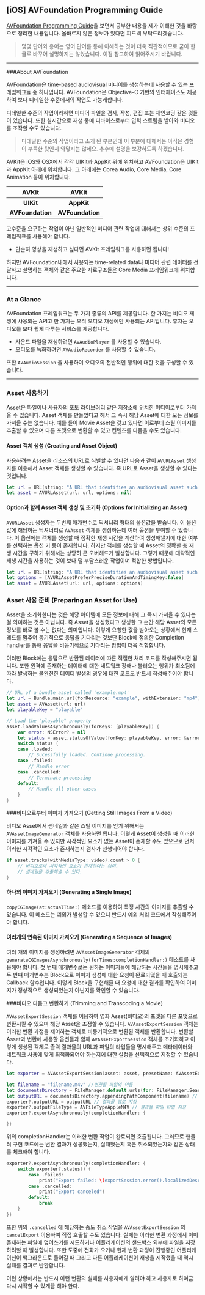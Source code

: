 ## [iOS] AVFoundation Programming Guide

[AVFoundation Programming Guide](https://developer.apple.com/library/content/documentation/AudioVideo/Conceptual/AVFoundationPG/Articles/00_Introduction.html#//apple_ref/doc/uid/TP40010188-CH1-SW3)을 보면서 공부한 내용을 제가 이해한 것을 바탕으로 정리한 내용입니다. 올바르지 않은 정보가 있다면 피드백 부탁드리겠습니다. 

> 몇몇 단어와 용어는 영어 단어를 통해 이해하는 것이 더욱 직관적이므로 굳이 한글로 바꾸어 설명하지는 않았습니다. 이점 참고하여 읽어주시기 바랍니다.

---

###About AVFoundation

AVFoundation은 time-based audiovisual 미디어를 생성하는데 사용할 수 있는 프레임워크들 중 하나입니다. AVFoundation은 Objective-C 기반의 인터페이스도 제공하여 보다 디테일한 수준에서의 작업도 가능케합니다.

디테일한 수준의 작업이라하면 미디어 파일을 검사, 작성, 편집 또는 재인코딩 같은 것들이 있습니다. 또한 실시간으로 재생 중에 디바이스로부터 입력 스트림을 받아와 비디오를 조작할 수도 있습니다. 

> 디테일한 수준의 작업이라고 소개 된 부분인데 이 부분에 대해서는 아직은 경험이 부족한 탓인지 와닿지는 않네요. 추후에 설명을 보강하도록 하겠습니다. 

AVKit은 iOS와 OSX에서 각각 UIKit과 AppKit 위에 위치하고 AVFoundation은 UIKit과 AppKit 아래에 위치합니다. 그 아래에는 Corea Audio, Core Media, Core Animation 등이 위치합니다.

|      AVKit       |      AVKit       |
| :--------------: | :--------------: |
|    **UIKit**     |    **AppKit**    |
| **AVFoundation** | **AVFoundation** |

고수준을 요구하는 작업이 아닌 일반적인 미디어 관련 작업에 대해서는 상위 수준의 프레임워크를 사용해야 합니다.

- 단순히 영상을 재생하고 싶다면 AVKit 프레임워크를 사용하면 됩니다!

하지만 AVFoundation내에서 사용되는 time-related data나 미디어 관련 데이터를 전달하고 설명하는 객체와 같은 주요한 자료구조들은 Core Media 프레임워크에 위치합니다.

---

### At a Glance

AVFoundation 프레임워크는 두 가지 종류의 API를 제공합니다. 한 가지는 비디오 재생에 사용되는 API고 한 가지는 오직 오디오 재생에만 사용되는 API입니다. 후자는 오디오를 보다 쉽게 다루는 서비스를 제공합니다.

- 사운드 파일을 재생하려면 `AVAudioPlayer` 를 사용할 수 있습니다.
- 오디오를 녹화하려면 `AVAudioRecorder` 를 사용할 수 있습니다.

또한 `AVAudioSession` 을 사용하여 오디오의 전반적인 행위에 대한 것을 구성할 수 있습니다.

---

### Asset 사용하기

Asset은 파일이나 사용자의 포토 라이브러리 같은 저장소에 위치한 미디어로부터 가져올 수 있습니다. Asset 객체를 만들었다고 해서 그 즉시 해당 Asset에 대한 모든 정보를 가져올 수는 없습니다. 예를 들어 Movie Asset을 갖고 있다면 이로부터 스틸 이미지를 추출할 수 있으며 다른 포맷으로 변환할 수 있고 컨텐츠를 다듬을 수도 있습니다. 

#### Asset 객체 생성 (Creating and Asset Object)

사용하려는 Asset을 리소스의 URL로 식별할 수 있다면 다음과 같이 `AVURLAsset` 생성자를 이용해서 Asset 객체를 생성할 수 있습니다. 즉 URL로 Asset을 생성할 수 있다는 것입니다.

```swift
let url = URL(string: "A URL that identifies an audiovisual asset such as a movie file")
let asset = AVURLAsset(url: url, options: nil)
```

#### Option과 함께 Asset 객체 생성 및 초기화 (Options for Initializing an Asset)

`AVURLAsset` 생성자는 두번째 매개변수로 딕셔너리 형태의 옵션값을 받습니다. 이 옵션값에 해당하는 딕셔너리로 `AVAsset` 객체를 생성하는데 여러 옵션을 부여할 수 있습니다. 이 옵션에는 객체를 생성할 때 정확한 재생 시간을 계산하여 생성해낼지에 대한 여부를 선택하는 옵션 키 등이 존재합니다. 하지만 객체를 생성할 때 Asset의 정확한 총 재생 시간을 구하기 위해서는 상당히 큰 오버헤드가 발생합니다. 그렇기 때문에 대략적인 재생 시간을 사용하는 것이 보다 덜 부담스러운 작업이며 적합한 방법입니다. 

```swift
let url = URL(string: "A URL that identifies an audiovisual asset such as a movie file")
let options = [AVURLAssetPreferPreciseDurationAndTimingKey:false]
let asset = AVURLAsset(url: url, options: options)
```

### Asset 사용 준비 (Preparing an Asset for Use)

Asset을 초기화한다는 것은 해당 아이템에 모든 정보에 대해 그 즉시 가져올 수 있다는 걸 의미하는 것은 아닙니다. 즉 Asset을 생성했다고 생성한 그 순간 해당 Asset의 모든 정보를 바로 볼 수는 없다는 의미입니다. 이렇게 요청한 값을 받아오는 상황에서 현재 스레드를 멈추어 동기적으로 응답을 기다리는 것보단 Block에 정의한 Completion handler를 통해 응답을 비동기적으로 기다리는 방법이 더욱 적합합니다.

이러한 Block에는 응답으로 반환된 데이터에 따른 적절한 처리 코드를 작성해주시면 됩니다. 또한 원격에 존재하는 데이터에 대한 네트워크 장애나 불러오는 행위가 최소됨에 따라 발생하는 불완전한 데이터 발생의 경우에 대한 코드도 반드시 작성해주어야 합니다.

```swift
// URL of a bundle asset called 'example.mp4'
let url = Bundle.main.url(forResource: "example", withExtension: "mp4")!
let asset = AVAsset(url: url)
let playableKey = "playable"

// Load the "playable" property
asset.loadValuesAsynchronously(forKeys: [playableKey]) {
    var error: NSError? = nil
    let status = asset.statusOfValue(forKey: playableKey, error: &error)
    switch status {
    case .loaded:
        // Sucessfully loaded. Continue processing.
    case .failed:
        // Handle error
    case .cancelled:
        // Terminate processing
    default:
        // Handle all other cases
    }
}                
```

###비디오로부터 이미지 가져오기 (Getting Still Images From a Video)

비디오 Asset에서 썸네일과 같은 스틸 이미지를 얻기 위해서는 `AVAssetImageGenerator` 객체를 사용하면 됩니다. 이렇게 Asset이 생성될 때 이러한 이미지를 가져올 수 있지만 시각적인 요소가 없는 Asset이 존재할 수도 있으므로 먼저 이러한 시각적인 요소가 존재하는지 검사가 선행되어야 합니다.

```swift
if asset.tracks(withMediaType: video).count > 0 {
    // 비디오로써 시각적인 요소가 존재한다는 의미.
    // 썸네일을 추출해낼 수 있다.
}
```

#### 하나의 이미지 가져오기 (Generating a Single Image)

`copyCGImage(at:actualTime:)` 메소드를 이용하여 특정 시간의 이미지를 추출할 수 있습니다. 이 메소드는 예외가 발생할 수 있으니 반드시 예외 처리 코드에서 작성해주어야 합니다.

#### 여러개의 연속된 이미지 가져오기 (Generating a Sequence of Images)

여러 개의 이미지를 생성하려면 `AVAssetImageGenerator` 객체의`generateCGImagesAsynchronously(forTimes:completionHandler:)` 메소드를 사용해야 합니다. 첫 번째 매개변수로는 원하는 이미지들에 해당하는 시간들을 명시해주고 두 번쨰 매개변수는 Block으로 이미지 생성에 대한 요청이 완료되었을 때 호출되는 Callback 함수입니다. 이렇게 Block을 구현해줄 때 요청에 대한 결과를 확인하여 이미지가 정상적으로 생성되었는지 아닌지를 확인할 수 있습니다. 

###비디오 다듬고 변환하기 (Trimming and Transcoding a Movie)

`AVAssetExportSession` 객체를 이용하여 영화 Asset(비디오)의 포맷을 다른 포맷으로 변환시킬 수 있으며 해당 Asset을 조정할 수 있습니다. `AVAssetExportSession` 객체는 이러한 변환 과정을 제어하는 객체로 비동기적으로 변환된 객체를 반환합니다. 변환할 Asset과 변환에 사용할 옵션들과 함께  `AVAssetExportSession` 객체를 초기화하고 이렇게 생성된 객체로 출력 결과물의 URL과 파일의 타입들을 명시해주고  메타데이터와 네트워크 사용에 맞게 최적화되어야 하는지에 대한 설정을 선택적으로 지정할 수 있습니다.

```swift
let exporter = AVAssetExportSession(asset: asset, presetName: AVAssetExportPresetHighestQuality) //변환활 Asset과 변환에 대한 옵션을 지정

let filename = "filename.m4v" //변환될 파일의 이름
let documentsDirectory = FileManager.default.urls(for: FileManager.SearchPathDirectory.documentDirectory, in: FileManager.SearchPathDomainMask.userDomainMask).last! // 변환될 파일의 저장 경로 생성
let outputURL = documentsDirectory.appendingPathComponent(filename) // 경로 + 파일 이름
exporter?.outputURL = outputURL // 결과물 경로 지정
exporter?.outputFileType = AVFileTypeAppleM4V // 결과물 파일 타입 지정
exporter?.exportAsynchronously(completionHandler: {

})
```

위의 completionHandler는 이러한 변환 작업이 완료되면 호출됩니다. 그러므로 핸들러 구현 코드에는 변환 결과가 성공했는지, 실패했는지 혹은 취소되었는지와 같은 상태를 체크해야 합니다.

```swift
exporter?.exportAsynchronously(completionHandler: {
    switch exporter?.status() {
        case .failed:
        	print("Export failed: \(exportSession.error().localizedDescription)")
        case .cancelled:
        	print("Export canceled")
        default:
        	break
    }
})
```

또한 위의 `.cancelled` 에 해당하는 중도 취소 작업을  `AVAssetExportSession` 의 `cancelExport` 이용하여 직접  호출할 수도 있습니다. 실패는 이러한 변환 과정에서 이미 존재하는 파일에 덮어쓰기를 시도하거나 어플리케이션의 샌드박스 외부에 파일을 저장하려할 때 발생합니다. 또한 도중에 전화가 오거나 현재 변환 과정이 진행중인 어플리케이션이 백그라운드로 들어갈 때 그리고 다른 어플리케이션이 재생을 시작했을 때 역시 실패를 결과로 반환합니다. 

이런 상황에서는 반드시 이런 변환의 실패를 사용자에게 알려야 하고 사용자로 하여금 다시 시작할 수 있게끔 해야 한다.

